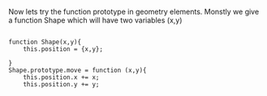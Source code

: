 Now lets try the function prototype in geometry elements. Monstly we give a function Shape which will have two variables (x,y)

```

function Shape(x,y){
    this.position = {x,y};

}
Shape.prototype.move = function (x,y){
    this.position.x += x;
    this.position.y += y;
    
```
